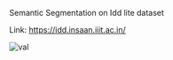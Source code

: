 Semantic Segmentation on Idd lite dataset

Link: https://idd.insaan.iiit.ac.in/

![val](https://user-images.githubusercontent.com/64360057/170691870-16cf335b-5279-4f52-a010-7e1ed7a28ef0.png)
